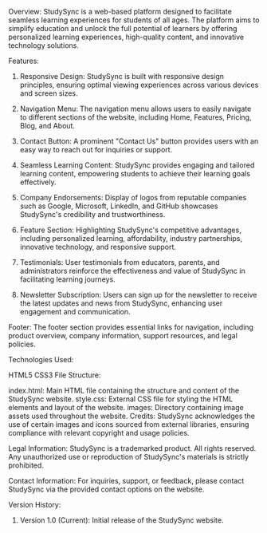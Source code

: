Overview:
StudySync is a web-based platform designed to facilitate seamless learning experiences for students of all ages. The platform aims to simplify education and unlock the full potential of learners by offering personalized learning experiences, high-quality content, and innovative technology solutions.

Features:

1. Responsive Design: StudySync is built with responsive design principles, ensuring optimal viewing experiences across various devices and screen sizes.

2. Navigation Menu: The navigation menu allows users to easily navigate to different sections of the website, including Home, Features, Pricing, Blog, and About.

3. Contact Button: A prominent "Contact Us" button provides users with an easy way to reach out for inquiries or support.

4. Seamless Learning Content: StudySync provides engaging and tailored learning content, empowering students to achieve their learning goals effectively.

5. Company Endorsements: Display of logos from reputable companies such as Google, Microsoft, LinkedIn, and GitHub showcases StudySync's credibility and trustworthiness.

6. Feature Section: Highlighting StudySync's competitive advantages, including personalized learning, affordability, industry partnerships, innovative technology, and responsive support.

7. Testimonials: User testimonials from educators, parents, and administrators reinforce the effectiveness and value of StudySync in facilitating learning journeys.

8. Newsletter Subscription: Users can sign up for the newsletter to receive the latest updates and news from StudySync, enhancing user engagement and communication.

Footer: The footer section provides essential links for navigation, including product overview, company information, support resources, and legal policies.

Technologies Used:

HTML5
CSS3
File Structure:

index.html: Main HTML file containing the structure and content of the StudySync website.
style.css: External CSS file for styling the HTML elements and layout of the website.
images: Directory containing image assets used throughout the website.
Credits:
StudySync acknowledges the use of certain images and icons sourced from external libraries, ensuring compliance with relevant copyright and usage policies.

Legal Information:
StudySync is a trademarked product. All rights reserved. Any unauthorized use or reproduction of StudySync's materials is strictly prohibited.

Contact Information:
For inquiries, support, or feedback, please contact StudySync via the provided contact options on the website.

Version History:

1. Version 1.0 (Current): Initial release of the StudySync website.





